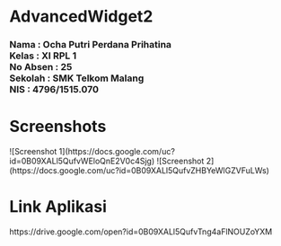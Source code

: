 # AdvancedWidget2
<h3>Nama : Ocha Putri Perdana Prihatina
<br>Kelas : XI RPL 1
<br>No Absen : 25
<br>Sekolah : SMK Telkom Malang
<br>NIS : 4796/1515.070</h3>
<h1>Screenshots</h1>
![Screenshot 1](https://docs.google.com/uc?id=0B09XALl5QufvWEloQnE2V0c4Sjg)
![Screenshot 2](https://docs.google.com/uc?id=0B09XALl5QufvZHBYeWlGZVFuLWs)
<h1>Link Aplikasi</h1>
https://drive.google.com/open?id=0B09XALl5QufvTng4aFlNOUZoYXM
